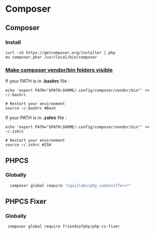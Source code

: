 # Composer

## Composer

### Install

```
curl -sS https://getcomposer.org/installer | php
mv composer.phar /usr/local/bin/composer
```

### [Make composer vendor/bin folders visible](https://stackoverflow.com/a/46488419)

If your PATH is in **.bashrc** file :

```
echo 'export PATH="$PATH:$HOME/.config/composer/vendor/bin"' >> ~/.bashrc

# Restart your environment
source ~/.bashrc #Bash
```

If your PATH is in **.zshrc** file :

```
echo 'export PATH="$PATH:$HOME/.config/composer/vendor/bin"' >> ~/.zshrc

# Restart your environment
source ~/.zshrc #ZSH
```

## PHPCS&#x20;

### Globally

```bash
  composer global require "squizlabs/php_codesniffer=*"
```

## PHPCS Fixer

### Globally

```bash
 composer global require friendsofphp/php-cs-fixer
```
